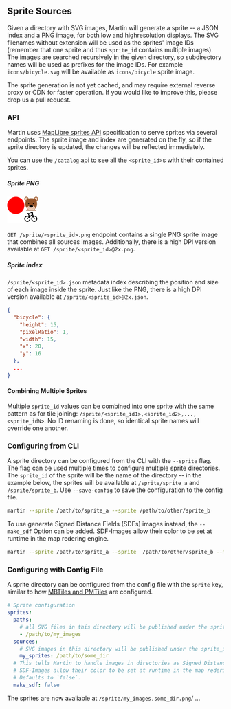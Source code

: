## Sprite Sources

Given a directory with SVG images, Martin will generate a sprite -- a JSON index and a PNG image, for both low and highresolution displays. The SVG filenames without extension will be used as the sprites' image IDs (remember that one sprite and thus `sprite_id` contains multiple images).
The images are searched recursively in the given directory, so subdirectory names will be used as prefixes for the image IDs.
For example `icons/bicycle.svg` will be available as `icons/bicycle` sprite image.

The sprite generation is not yet cached, and may require external reverse proxy or CDN for faster operation.
If you would like to improve this, please drop us a pull request.

### API

Martin uses [MapLibre sprites API](https://maplibre.org/maplibre-style-spec/sprite/) specification to serve sprites via
several endpoints. The sprite image and index are generated on the fly, so if the sprite directory is updated, the
changes will be reflected immediately.

You can use the `/catalog` api to see all the `<sprite_id>`s with their contained sprites.

##### Sprite PNG

![sprite](sources-sprites.png)

`GET /sprite/<sprite_id>.png` endpoint contains a single PNG sprite image that combines all sources images.
Additionally, there is a high DPI version available at `GET /sprite/<sprite_id>@2x.png`.

##### Sprite index

`/sprite/<sprite_id>.json` metadata index describing the position and size of each image inside the sprite. Just like
the PNG, there is a high DPI version available at `/sprite/<sprite_id>@2x.json`.

```json
{
  "bicycle": {
    "height": 15,
    "pixelRatio": 1,
    "width": 15,
    "x": 20,
    "y": 16
  },
  ...
}
```

#### Combining Multiple Sprites

Multiple `sprite_id` values can be combined into one sprite with the same pattern as for tile
joining:  `/sprite/<sprite_id1>,<sprite_id2>,...,<sprite_idN>`. No ID renaming is done, so identical sprite names will
override one another.

### Configuring from CLI

A sprite directory can be configured from the CLI with the `--sprite` flag. The flag can be used multiple times to
configure multiple sprite directories. The `sprite_id` of the sprite will be the name of the directory -- in the example below,
the sprites will be available at `/sprite/sprite_a` and `/sprite/sprite_b`. Use `--save-config` to save the
configuration to the config file.

```bash
martin --sprite /path/to/sprite_a --sprite /path/to/other/sprite_b
```

To use generate Signed Distance Fields (SDFs) images instead, the `--make_sdf` Option can be added.
SDF-Images allow their color to be set at runtime in the map redering engine.

```bash
martin --sprite /path/to/sprite_a --sprite  /path/to/other/sprite_b --make_sdf
```

### Configuring with Config File

A sprite directory can be configured from the config file with the `sprite` key, similar to
how [MBTiles and PMTiles](config-file.md) are configured.

```yaml
# Sprite configuration
sprites:
  paths:
    # all SVG files in this directory will be published under the sprite_id "my_images"
    - /path/to/my_images
  sources:
    # SVG images in this directory will be published under the sprite_id "my_sprites"
    my_sprites: /path/to/some_dir
  # This tells Martin to handle images in directories as Signed Distance Fields (SDFs)
  # SDF-Images allow their color to be set at runtime in the map redering engine.
  # Defaults to `false`.
  make_sdf: false
```

The sprites are now avaliable at `/sprite/my_images,some_dir.png`/ ...
